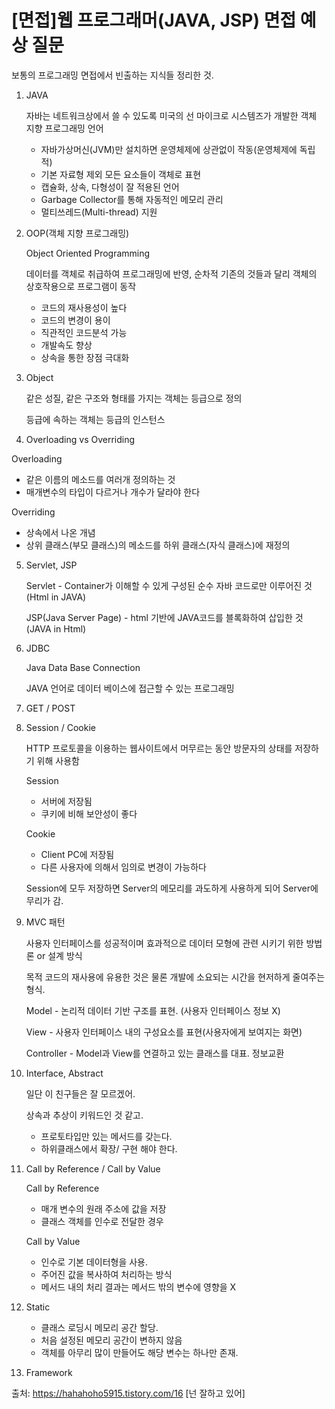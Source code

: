 # [면접]웹 프로그래머(JAVA, JSP) 면접 예상 질문

보통의 프로그래밍 면접에서 빈출하는 지식들 정리한 것.

1. JAVA

   자바는 네트워크상에서 쓸 수 있도록 미국의 선 마이크로 시스템즈가 개발한 객체 지향 프로그래밍 언어

   - 자바가상머신(JVM)만 설치하면 운영체제에 상관없이 작동(운영체제에 독립적)
   - 기본 자료형 제외 모든 요소들이 객체로 표현
   - 캡슐화, 상속, 다형성이 잘 적용된 언어
   - Garbage Collector를 통해 자동적인 메모리 관리
   - 멀티쓰레드(Multi-thread) 지원

2. OOP(객체 지향 프로그래밍)

   Object Oriented Programming

   데이터를 객체로 취급하여 프로그래밍에 반영, 순차적 기존의 것들과 달리 객체의 상호작용으로 프로그램이 동작

   - 코드의 재사용성이 높다
   - 코드의 변경이 용이
   - 직관적인 코드분석 가능
   - 개발속도 향상
   - 상속을 통한 장점 극대화

3. Object

   같은 성질, 같은 구조와 형태를 가지는 객체는 등급으로 정의

   등급에 속하는 객체는 등급의 인스턴스
   
4. Overloading vs Overriding
   
Overloading
   
   - 같은 이름의 메소드를 여러개 정의하는 것
   - 매개변수의 타입이 다르거나 개수가 달라야 한다
   
   Overriding
   
   - 상속에서 나온 개념
   - 상위 클래스(부모 클래스)의 메소드를 하위 클래스(자식 클래스)에 재정의
   
5. Servlet, JSP

   Servlet - Container가 이해할 수 있게 구성된 순수 자바 코드로만 이루어진 것(Html in JAVA)

   JSP(Java Server Page) - html 기반에 JAVA코드를 블록화하여 삽입한 것(JAVA in Html)

6. JDBC

   Java Data Base Connection

   JAVA 언어로 데이터 베이스에 접근할 수 있는 프로그래밍

7. GET / POST

8. Session / Cookie

   HTTP 프로토콜을 이용하는 웹사이트에서 머무르는 동안 방문자의 상태를 저장하기 위해 사용함

   Session

   - 서버에 저장됨
   - 쿠키에 비해 보안성이 좋다

   Cookie

   - Client PC에 저장됨
   - 다른 사용자에 의해서 임의로 변경이 가능하다

   Session에 모두 저장하면 Server의 메모리를 과도하게 사용하게 되어 Server에 무리가 감.

9. MVC 패턴

   사용자 인터페이스를 성공적이며 효과적으로 데이터 모형에 관련 시키기 위한 방법론 or 설계 방식

   목적 코드의 재사용에 유용한 것은 물론 개발에 소요되는 시간을 현저하게 줄여주는 형식.

   Model - 논리적 데이터 기반 구조를 표현. (사용자 인터페이스 정보 X)

   View - 사용자 인터페이스 내의 구성요소를 표현(사용자에게 보여지는 화면)

   Controller - Model과 View를 연결하고 있는 클래스를 대표. 정보교환

10. Interface, Abstract

    일단 이 친구들은 잘 모르겠어.

    상속과 추상이 키워드인 것 같고.

    - 프로토타입만 있는 메서드를 갖는다.
    - 하위클래스에서 확장/ 구현 해야 한다.

11. Call by Reference / Call by Value

    Call by Reference

    - 매개 변수의 원래 주소에 값을 저장
    - 클래스 객체를 인수로 전달한 경우

    Call by Value

    - 인수로 기본 데이터형을 사용.
    - 주어진 값을 복사하여 처리하는 방식
    - 메서드 내의 처리 결과는 메서드 밖의 변수에 영향을 X

12. Static

    - 클래스 로딩시 메모리 공간 할당.
    - 처음 설정된 메모리 공간이 변하지 않음
    - 객체를 아무리 많이 만들어도 해당 변수는 하나만 존재.

13. Framework





























출처: https://hahahoho5915.tistory.com/16 [넌 잘하고 있어]